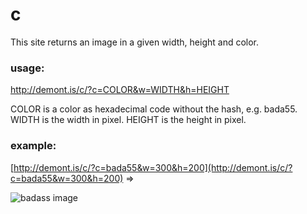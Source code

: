 # c

This site returns an image in a given width, height and color.

### usage:

  http://demont.is/c/?c=COLOR&w=WIDTH&h=HEIGHT

  COLOR  is a color as hexadecimal code without the hash, e.g. bada55.
  WIDTH  is the width in pixel.
  HEIGHT is the height in pixel.

### example:

  [http://demont.is/c/?c=bada55&w=300&h=200](http://demont.is/c/?c=bada55&w=300&h=200) =>

  ![badass image](http://demont.is/c/?c=bada55&w=300&h=200)